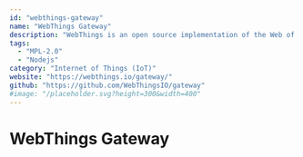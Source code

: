 ```yaml
---
id: "webthings-gateway"
name: "WebThings Gateway"
description: "WebThings is an open source implementation of the Web of Things, including the WebThings Gateway and the WebThings Framework."
tags:
  - "MPL-2.0"
  - "Nodejs"
category: "Internet of Things (IoT)"
website: "https://webthings.io/gateway/"
github: "https://github.com/WebThingsIO/gateway"
#image: "/placeholder.svg?height=300&width=400"
---
```


# WebThings Gateway
